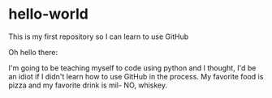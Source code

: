 # hello-world
This is my first repository so I can learn to use GitHub

Oh hello there:

I'm going to be teaching myself to code using python and I thought, I'd be an idiot if I didn't learn how to use GitHub in the process.
My favorite food is pizza and my favorite drink is mil- NO, whiskey.
